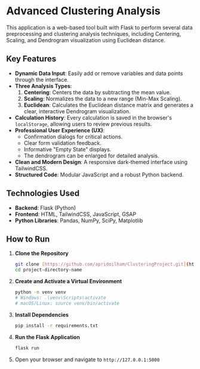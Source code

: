 # Advanced Clustering Analysis

This application is a web-based tool built with Flask to perform several data preprocessing and clustering analysis techniques, including Centering, Scaling, and Dendrogram visualization using Euclidean distance.

## Key Features

- **Dynamic Data Input**: Easily add or remove variables and data points through the interface.
- **Three Analysis Types**:
    1.  **Centering**: Centers the data by subtracting the mean value.
    2.  **Scaling**: Normalizes the data to a new range (Min-Max Scaling).
    3.  **Euclidean**: Calculates the Euclidean distance matrix and generates a clear, interactive Dendrogram visualization.
- **Calculation History**: Every calculation is saved in the browser's `localStorage`, allowing users to review previous results.
- **Professional User Experience (UX)**:
    - Confirmation dialogs for critical actions.
    - Clear form validation feedback.
    - Informative "Empty State" displays.
    - The dendrogram can be enlarged for detailed analysis.
- **Clean and Modern Design**: A responsive dark-themed interface using TailwindCSS.
- **Structured Code**: Modular JavaScript and a robust Python backend.

## Technologies Used

- **Backend**: Flask (Python)
- **Frontend**: HTML, TailwindCSS, JavaScript, GSAP
- **Python Libraries**: Pandas, NumPy, SciPy, Matplotlib

## How to Run

1.  **Clone the Repository**
    ```bash
    git clone [https://github.com/apridoilham/ClusteringProject.git](https://github.com/apridoilham/ClusteringProject.git)
    cd project-directory-name
    ```

2.  **Create and Activate a Virtual Environment**
    ```bash
    python -m venv venv
    # Windows: .\venv\Scripts\activate
    # macOS/Linux: source venv/bin/activate
    ```

3.  **Install Dependencies**
    ```bash
    pip install -r requirements.txt
    ```

4.  **Run the Flask Application**
    ```bash
    flask run
    ```

5.  Open your browser and navigate to `http://127.0.0.1:5000`